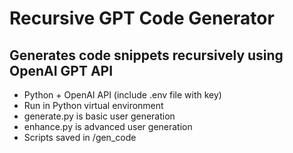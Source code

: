 # Recursive GPT Code Generator
## Generates code snippets recursively using OpenAI GPT API
* Python + OpenAI API (include .env file with key)
* Run in Python virtual environment
* generate.py is basic user generation
* enhance.py is advanced user generation
* Scripts saved in /gen_code
